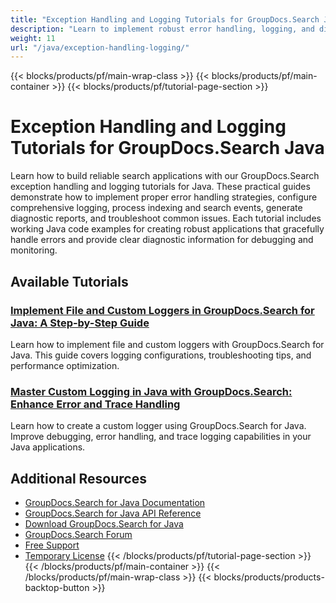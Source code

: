 ```yaml
---
title: "Exception Handling and Logging Tutorials for GroupDocs.Search Java"
description: "Learn to implement robust error handling, logging, and diagnostic features in search applications with GroupDocs.Search Java tutorials."
weight: 11
url: "/java/exception-handling-logging/"
---
```

{{< blocks/products/pf/main-wrap-class >}}
{{< blocks/products/pf/main-container >}}
{{< blocks/products/pf/tutorial-page-section >}}
# Exception Handling and Logging Tutorials for GroupDocs.Search Java

Learn how to build reliable search applications with our GroupDocs.Search exception handling and logging tutorials for Java. These practical guides demonstrate how to implement proper error handling strategies, configure comprehensive logging, process indexing and search events, generate diagnostic reports, and troubleshoot common issues. Each tutorial includes working Java code examples for creating robust applications that gracefully handle errors and provide clear diagnostic information for debugging and monitoring.

## Available Tutorials

### [Implement File and Custom Loggers in GroupDocs.Search for Java&#58; A Step-by-Step Guide](./groupdocs-search-java-file-custom-loggers/)
Learn how to implement file and custom loggers with GroupDocs.Search for Java. This guide covers logging configurations, troubleshooting tips, and performance optimization.

### [Master Custom Logging in Java with GroupDocs.Search&#58; Enhance Error and Trace Handling](./master-custom-logging-groupdocs-search-java/)
Learn how to create a custom logger using GroupDocs.Search for Java. Improve debugging, error handling, and trace logging capabilities in your Java applications.

## Additional Resources

- [GroupDocs.Search for Java Documentation](https://docs.groupdocs.com/search/java/)
- [GroupDocs.Search for Java API Reference](https://reference.groupdocs.com/search/java/)
- [Download GroupDocs.Search for Java](https://releases.groupdocs.com/search/java/)
- [GroupDocs.Search Forum](https://forum.groupdocs.com/c/search)
- [Free Support](https://forum.groupdocs.com/)
- [Temporary License](https://purchase.groupdocs.com/temporary-license/)
{{< /blocks/products/pf/tutorial-page-section >}}
{{< /blocks/products/pf/main-container >}}
{{< /blocks/products/pf/main-wrap-class >}}
{{< blocks/products/products-backtop-button >}}